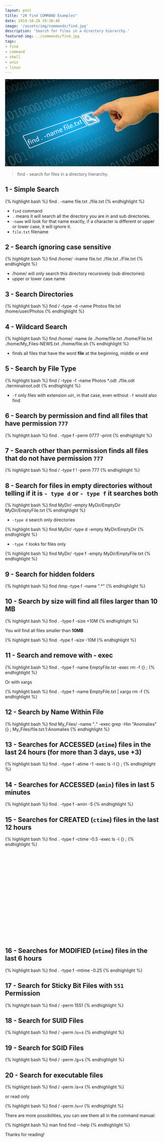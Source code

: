 ```yaml
---
layout: post
title: "20 find COMMAND Examples"
date: 2019-10-28 19:38:48
image: '/assets/img/commands/find.jpg'
description: 'Search for files in a directory hierarchy.'
featured-img: ../commands/find.jpg
tags:
- find
- command
- shell
- unix
- linux
---
```


![20 find COMMAND Examples](/assets/img/commands/find.jpg)

> find - search for files in a directory hierarchy.

## 1 - Simple Search
{% highlight bash %}
find . -name file.txt
./file.txt
{% endhighlight %}

* `find` command
* `.` means it will search all the directory you are in and sub directories.
* `-name` will look for that name exactly, if a character is different or upper or lower case, it will ignore it.
* `file.txt` filename

## 2 - Search ignoring case sensitive
{% highlight bash %}
find /home/ -iname file.txt
./file.txt
./File.txt
{% endhighlight %}

* /home/ will only search this directory recursively (sub directories)
* upper or lower case name

## 3 - Search Directories
{% highlight bash %}
find / -type -d -name Photos file.txt
/home/user/Photos
{% endhighlight %}

## 4 - Wildcard Search
{% highlight bash %}
find /home/ -name *ile*
./home/file.txt
./home/File.txt
./home/My_Files-NEWS.txt
./home/file.sh
{% endhighlight %}

* finds all files that have the word **file** at the beginning, middle or end

## 5 - Search by File Type
{% highlight bash %}
find / -type -f -name Photos *.odt
./file.odt
./terminalroot.odt
{% endhighlight %}

* `-f` only files with extension `odt`, in that case, even without `-f` would also find

<!-- RETANGULO LARGO -->
<script async src="https://pagead2.googlesyndication.com/pagead/js/adsbygoogle.js"></script>
<!-- Informat -->
<ins class="adsbygoogle"
style="display:block"
data-ad-client="ca-pub-2838251107855362"
data-ad-slot="2327980059"
data-ad-format="auto"
data-full-width-responsive="true"></ins>
<script>
(adsbygoogle = window.adsbygoogle || []).push({});
</script>

## 6 - Search by permission and find all files that have permission `777`
{% highlight bash %}
find . -type f -perm 0777 -print
{% endhighlight %}

## 7 - Search other than permission finds all files that do not have permission `777`
{% highlight bash %}
find / -type f ! -perm 777
{% endhighlight %}

## 8 - Search for files in empty directories without telling if it is `- type d` or `- type f` it searches both

{% highlight bash %}
find MyDir/ -empty
MyDir/EmptyDir
MyDir/EmptyFile.txt
{% endhighlight %}

* `-type d` search only directories

{% highlight bash %}
find MyDir/ -type d -empty
MyDir/EmptyDir
{% endhighlight %}

* `-type f` looks for files only

{% highlight bash %}
find MyDir/ -type f -empty
MyDir/EmptyFile.txt
{% endhighlight %}

## 9 - Search for hidden folders

{% highlight bash %}
find /tmp -type f -name ".*"
{% endhighlight %}

## 10 - Search by size will find all files larger than 10 MB

{% highlight bash %}
find . -type f -size +10M
{% endhighlight %}

You will find all files smaller than **10MB**

{% highlight bash %}
find. -type f -size -10M
{% endhighlight %}

<!-- RETANGULO LARGO 2 -->
<script async src="//pagead2.googlesyndication.com/pagead/js/adsbygoogle.js"></script>
<ins class="adsbygoogle"
style="display:block; text-align:center;"
data-ad-layout="in-article"
data-ad-format="fluid"
data-ad-client="ca-pub-2838251107855362"
data-ad-slot="8549252987"></ins>
<script>
(adsbygoogle = window.adsbygoogle || []).push({});
</script>

## 11 - Search and remove with __- exec__

{% highlight bash %}
find . -type f -name EmptyFile.txt -exec rm -f {} \;
{% endhighlight %}

Or with xargs

{% highlight bash %}
find . -type f -name EmptyFile.txt | xargs rm -f
{% endhighlight %}


## 12 - Search by Name Within File
{% highlight bash %}
find My_Files/ -name "*.*" -exec grep -Hin "Anomalies" {} \;
My_Files/file.txt:1:Anomalies
{% endhighlight %}

## 13 - Searches for ACCESSED (`atime`) files in the last 24 hours (for more than 3 days, use +3)

{% highlight bash %}
find . -type f -atime -1 -exec ls -l {} \;
{% endhighlight %}

## 14 - Searches for ACCESSED (`amin`) files in last 5 minutes
{% highlight bash %}
find . -type f -amin -5
{% endhighlight %}

## 15 - Searches for CREATED (`ctime`) files in the last 12 hours
{% highlight bash %}
find . -type f -ctime -0.5 -exec ls -l {} \;
{% endhighlight %}

<!-- QUADRADO -->
<script async src="//pagead2.googlesyndication.com/pagead/js/adsbygoogle.js"></script>
<ins class="adsbygoogle"
style="display:inline-block;width:336px;height:280px"
data-ad-client="ca-pub-2838251107855362"
data-ad-slot="5351066970"></ins>
<script>
(adsbygoogle = window.adsbygoogle || []).push({});
</script>

## 16 - Searches for MODIFIED (`mtime`) files in the last 6 hours
{% highlight bash %}
find . -type f -mtime -0.25
{% endhighlight %}

## 17 - Search for Sticky Bit Files with `551` Permission
{% highlight bash %}
find / -perm 1551
{% endhighlight %}

## 18 - Search for SUID Files
{% highlight bash %}
find / -perm /u=s
{% endhighlight %}

## 19 - Search for SGID Files
{% highlight bash %}
find / -perm /g+s
{% endhighlight %}

## 20 - Search for executable files
{% highlight bash %}
find / -perm /a=x
{% endhighlight %}

or read only

{% highlight bash %}
find / -perm /u=r
{% endhighlight %}

There are more possibilities, you can see them all in the command manual:

{% highlight bash %}
man find
find --help
{% endhighlight %}

Thanks for reading!

<!-- QUADRADO -->
<script async src="//pagead2.googlesyndication.com/pagead/js/adsbygoogle.js"></script>
<ins class="adsbygoogle"
style="display:inline-block;width:336px;height:280px"
data-ad-client="ca-pub-2838251107855362"
data-ad-slot="5351066970"></ins>
<script>
(adsbygoogle = window.adsbygoogle || []).push({});
</script>
